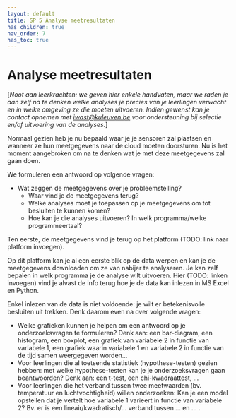 ```yaml
---
layout: default
title: SP 5 Analyse meetresultaten
has_children: true
nav_order: 7
has_toc: true
---
```


# Analyse meetresultaten

\[_Noot aan leerkrachten: we geven hier enkele handvaten, maar we raden je aan zelf na te denken welke analyses je precies van je leerlingen verwacht en in welke omgeving ze die moeten uitvoeren.
Indien gewenst kan je contact opnemen met iwast@kuleuven.be voor ondersteuning bij selectie en/of uitvoering van de analyses._\]

Normaal gezien heb je nu bepaald waar je je sensoren zal plaatsen en wanneer ze hun meetgegevens naar de cloud moeten doorsturen. Nu is het moment aangebroken om na te denken wat je met deze
meetgegevens zal gaan doen.

We formuleren een antwoord op volgende vragen:
* Wat zeggen de meetgegevens over je probleemstelling?
    * Waar vind je de meetgegevens terug? 
    * Welke analyses moet je toepassen op je meetgegevens om tot besluiten te kunnen komen?    
	* Hoe kan je die analyses uitvoeren? In welk programma/welke programmeertaal?

Ten eerste, de meetgegevens vind je terug op het platform (TODO: link naar platform invoegen). 

Op dit platform kan je al een eerste blik op de data werpen en kan je de meetgegevens downloaden om ze van nabijer te analyseren. Je kan zelf bepalen in welk programma je de analyse
wilt uitvoeren. Hier (TODO: linken invoegen) vind je alvast de info terug hoe je de data kan inlezen in MS Excel en Python.

Enkel inlezen van de data is niet voldoende: je wilt er betekenisvolle besluiten uit trekken. Denk daarom even na over volgende vragen:
* Welke grafieken kunnen je helpen om een antwoord op je onderzoeksvragen te formuleren? 
    Denk aan: een bar-diagram, een histogram, een boxplot, een grafiek van variabele 2 in functie van variabele 1, 
	een grafiek waarin variabele 1 en variabele 2 in functie van de tijd samen weergegeven worden...
* Voor leerlingen die al toetsende statistiek (hypothese-testen) gezien hebben: met welke hypothese-testen kan je je onderzoeksvragen gaan beantwoorden? 
	Denk aan: een t-test, een chi-kwadraattest, ...
* Voor leerlingen die het verband tussen twee meetwaarden (bv. temperatuur en luchtvochtigheid) willen onderzoeken: 
	Kan je een model opstellen dat je vertelt hoe variabele 1 varieert in functie van variabele 2? Bv. er is een lineair/kwadratisch/... verband tussen ... en ... . 